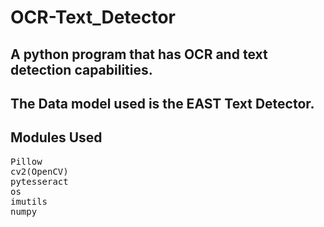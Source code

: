 # OCR-Text_Detector
## A python program that has OCR and text detection capabilities. 

## The Data model used is the EAST Text Detector. 

## Modules Used
<pre>
Pillow
cv2(OpenCV)
pytesseract
os
imutils
numpy
</pre>



